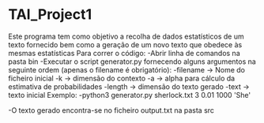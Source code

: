 # TAI_Project1
Este programa tem como objetivo a recolha de dados estatísticos de um texto fornecido 
bem como a geração de um novo texto que obedece às mesmas estatísticas
Para correr o código:
-Abrir linha de comandos na pasta bin
-Executar o script generator.py fornecendo alguns argumentos na seguinte ordem (apenas o filename é obrigatório):
    -filename -> Nome do ficheiro inicial
    -k -> dimensão do contexto
    -a -> alpha para cálculo da estimativa de probabilidades
    -length -> dimensão do texto gerado
    -text -> texto inicial
    Exemplo:
        -python3 generator.py sherlock.txt 3 0.01 1000 'She'
    
-O texto gerado encontra-se no ficheiro output.txt na pasta src